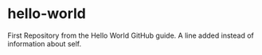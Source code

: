 # hello-world
First Repository from the Hello World GitHub guide.
A line added instead of information about self.
